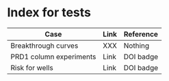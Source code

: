 # Index for tests

|Case | Link | Reference |
|---|---|---|
|Breakthrough curves| XXX | Nothing |
|PRD1 column experiments| Link | DOI badge |
|Risk for wells| Link | DOI badge|